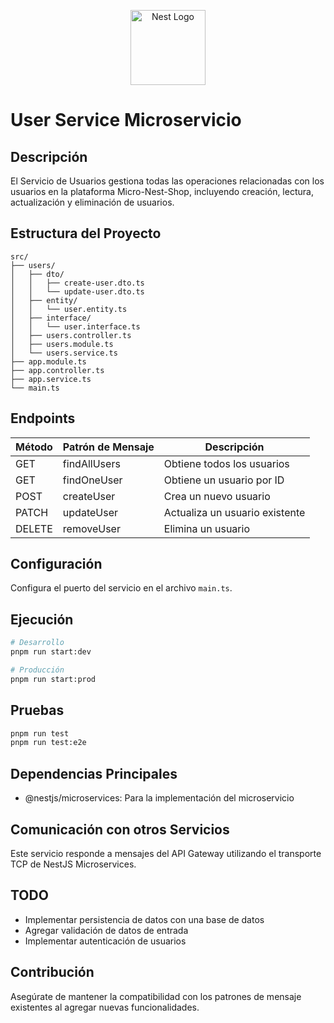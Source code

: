 <p align="center">
  <a href="http://nestjs.com/" target="blank"><img src="https://nestjs.com/img/logo-small.svg" width="120" alt="Nest Logo" /></a>
</p>

# User Service Microservicio

## Descripción

El Servicio de Usuarios gestiona todas las operaciones relacionadas con los usuarios en la plataforma Micro-Nest-Shop, incluyendo creación, lectura, actualización y eliminación de usuarios.

## Estructura del Proyecto

```
src/
├── users/
│   ├── dto/
│   │   ├── create-user.dto.ts
│   │   └── update-user.dto.ts
│   ├── entity/
│   │   └── user.entity.ts
│   ├── interface/
│   │   └── user.interface.ts
│   ├── users.controller.ts
│   ├── users.module.ts
│   └── users.service.ts
├── app.module.ts
├── app.controller.ts
├── app.service.ts
└── main.ts
```

## Endpoints

| Método | Patrón de Mensaje | Descripción                    |
| ------ | ----------------- | ------------------------------ |
| GET    | findAllUsers      | Obtiene todos los usuarios     |
| GET    | findOneUser       | Obtiene un usuario por ID      |
| POST   | createUser        | Crea un nuevo usuario          |
| PATCH  | updateUser        | Actualiza un usuario existente |
| DELETE | removeUser        | Elimina un usuario             |

## Configuración

Configura el puerto del servicio en el archivo `main.ts`.

## Ejecución

```bash
# Desarrollo
pnpm run start:dev

# Producción
pnpm run start:prod
```

## Pruebas

```bash
pnpm run test
pnpm run test:e2e
```

## Dependencias Principales

- @nestjs/microservices: Para la implementación del microservicio

## Comunicación con otros Servicios

Este servicio responde a mensajes del API Gateway utilizando el transporte TCP de NestJS Microservices.

## TODO

- Implementar persistencia de datos con una base de datos
- Agregar validación de datos de entrada
- Implementar autenticación de usuarios

## Contribución

Asegúrate de mantener la compatibilidad con los patrones de mensaje existentes al agregar nuevas funcionalidades.
